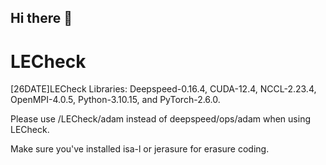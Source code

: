 ## Hi there 👋

# LECheck
[26DATE]LECheck
Libraries: Deepspeed-0.16.4, CUDA-12.4, NCCL-2.23.4, OpenMPI-4.0.5, Python-3.10.15, and PyTorch-2.6.0.

Please use /LECheck/adam instead of deepspeed/ops/adam when using LECheck.

Make sure you've installed isa-l or jerasure for erasure coding.
